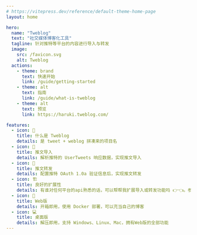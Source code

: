 ```yaml
---
# https://vitepress.dev/reference/default-theme-home-page
layout: home

hero:
  name: "Tweblog"
  text: "社交媒体博客化工具"
  tagline: 针对推特等平台的内容进行导入与转发
  image:
    src: /favicon.svg
    alt: Tweblog
  actions:
    - theme: brand
      text: 快速开始
      link: /guide/getting-started
    - theme: alt
      text: 指南
      link: /guide/what-is-tweblog
    - theme: alt
      text: 预览
      link: https://haruki.tweblog.com/

features:
  - icon: 👀
    title: 什么是 Tweblog
    details: 是 tweet + weblog 拼凑来的项目名
  - icon: 🛒
    title: 推文导入
    details: 解析推特的 UserTweets 响应数据，实现推文导入
  - icon: 🔗
    title: 推文转发
    details: 配置推特 OAuth 1.0a 验证信息后，实现推文转发
  - icon: 🏗
    title: 良好的扩展性
    details: 有谁对任何平台的api熟悉的话，可以帮帮我扩展导入或转发功能吗 👉👈。参考：扩展指南
  - icon: 🐳
    title: Web版
    details: 开箱即用，使用 Docker 部署，可以充当自己的博客
  - icon: 💻
    title: 桌面版
    details: 解压即用，支持 Windows、Linux、Mac，拥有Web版的全部功能
---
```

